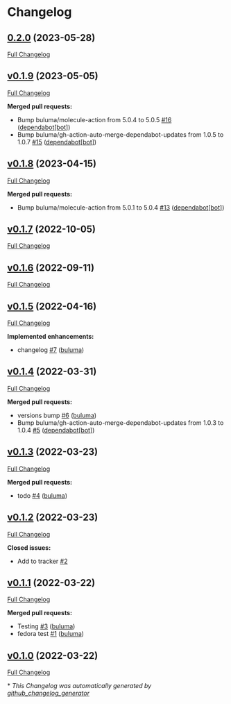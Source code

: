 # Changelog

## [0.2.0](https://github.com/buluma/ansible-role-ansible_lint/tree/0.2.0) (2023-05-28)

[Full Changelog](https://github.com/buluma/ansible-role-ansible_lint/compare/v0.1.9...0.2.0)

## [v0.1.9](https://github.com/buluma/ansible-role-ansible_lint/tree/v0.1.9) (2023-05-05)

[Full Changelog](https://github.com/buluma/ansible-role-ansible_lint/compare/v0.1.8...v0.1.9)

**Merged pull requests:**

- Bump buluma/molecule-action from 5.0.4 to 5.0.5 [\#16](https://github.com/buluma/ansible-role-ansible_lint/pull/16) ([dependabot[bot]](https://github.com/apps/dependabot))
- Bump buluma/gh-action-auto-merge-dependabot-updates from 1.0.5 to 1.0.7 [\#15](https://github.com/buluma/ansible-role-ansible_lint/pull/15) ([dependabot[bot]](https://github.com/apps/dependabot))

## [v0.1.8](https://github.com/buluma/ansible-role-ansible_lint/tree/v0.1.8) (2023-04-15)

[Full Changelog](https://github.com/buluma/ansible-role-ansible_lint/compare/v0.1.7...v0.1.8)

**Merged pull requests:**

- Bump buluma/molecule-action from 5.0.1 to 5.0.4 [\#13](https://github.com/buluma/ansible-role-ansible_lint/pull/13) ([dependabot[bot]](https://github.com/apps/dependabot))

## [v0.1.7](https://github.com/buluma/ansible-role-ansible_lint/tree/v0.1.7) (2022-10-05)

[Full Changelog](https://github.com/buluma/ansible-role-ansible_lint/compare/v0.1.6...v0.1.7)

## [v0.1.6](https://github.com/buluma/ansible-role-ansible_lint/tree/v0.1.6) (2022-09-11)

[Full Changelog](https://github.com/buluma/ansible-role-ansible_lint/compare/v0.1.5...v0.1.6)

## [v0.1.5](https://github.com/buluma/ansible-role-ansible_lint/tree/v0.1.5) (2022-04-16)

[Full Changelog](https://github.com/buluma/ansible-role-ansible_lint/compare/v0.1.4...v0.1.5)

**Implemented enhancements:**

- changelog [\#7](https://github.com/buluma/ansible-role-ansible_lint/pull/7) ([buluma](https://github.com/buluma))

## [v0.1.4](https://github.com/buluma/ansible-role-ansible_lint/tree/v0.1.4) (2022-03-31)

[Full Changelog](https://github.com/buluma/ansible-role-ansible_lint/compare/v0.1.3...v0.1.4)

**Merged pull requests:**

- versions bump [\#6](https://github.com/buluma/ansible-role-ansible_lint/pull/6) ([buluma](https://github.com/buluma))
- Bump buluma/gh-action-auto-merge-dependabot-updates from 1.0.3 to 1.0.4 [\#5](https://github.com/buluma/ansible-role-ansible_lint/pull/5) ([dependabot[bot]](https://github.com/apps/dependabot))

## [v0.1.3](https://github.com/buluma/ansible-role-ansible_lint/tree/v0.1.3) (2022-03-23)

[Full Changelog](https://github.com/buluma/ansible-role-ansible_lint/compare/v0.1.2...v0.1.3)

**Merged pull requests:**

- todo [\#4](https://github.com/buluma/ansible-role-ansible_lint/pull/4) ([buluma](https://github.com/buluma))

## [v0.1.2](https://github.com/buluma/ansible-role-ansible_lint/tree/v0.1.2) (2022-03-23)

[Full Changelog](https://github.com/buluma/ansible-role-ansible_lint/compare/v0.1.1...v0.1.2)

**Closed issues:**

- Add to tracker [\#2](https://github.com/buluma/ansible-role-ansible_lint/issues/2)

## [v0.1.1](https://github.com/buluma/ansible-role-ansible_lint/tree/v0.1.1) (2022-03-22)

[Full Changelog](https://github.com/buluma/ansible-role-ansible_lint/compare/v0.1.0...v0.1.1)

**Merged pull requests:**

- Testing [\#3](https://github.com/buluma/ansible-role-ansible_lint/pull/3) ([buluma](https://github.com/buluma))
- fedora test [\#1](https://github.com/buluma/ansible-role-ansible_lint/pull/1) ([buluma](https://github.com/buluma))

## [v0.1.0](https://github.com/buluma/ansible-role-ansible_lint/tree/v0.1.0) (2022-03-22)

[Full Changelog](https://github.com/buluma/ansible-role-ansible_lint/compare/79088004016ad3c557172a426daa737d58320825...v0.1.0)



\* *This Changelog was automatically generated by [github_changelog_generator](https://github.com/github-changelog-generator/github-changelog-generator)*
